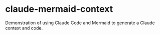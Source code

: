 # claude-mermaid-context
Demonstration of using Claude Code and Mermaid to generate a Claude context and code.
